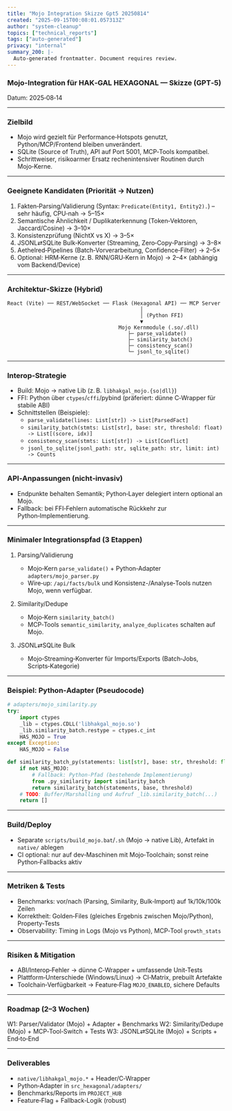 ```yaml
---
title: "Mojo Integration Skizze Gpt5 20250814"
created: "2025-09-15T00:08:01.057313Z"
author: "system-cleanup"
topics: ["technical_reports"]
tags: ["auto-generated"]
privacy: "internal"
summary_200: |-
  Auto-generated frontmatter. Document requires review.
---
```


### Mojo-Integration für HAK‑GAL HEXAGONAL — Skizze (GPT‑5)

Datum: 2025‑08‑14

---

### Zielbild
- Mojo wird gezielt für Performance‑Hotspots genutzt, Python/MCP/Frontend bleiben unverändert.
- SQLite (Source of Truth), API auf Port 5001, MCP‑Tools kompatibel.
- Schrittweiser, risikoarmer Ersatz rechenintensiver Routinen durch Mojo‑Kerne.

---

### Geeignete Kandidaten (Priorität → Nutzen)
1. Fakten‑Parsing/Validierung (Syntax: `Predicate(Entity1, Entity2).`) – sehr häufig, CPU‑nah → 5–15×
2. Semantische Ähnlichkeit / Duplikaterkennung (Token‑Vektoren, Jaccard/Cosine) → 3–10×
3. Konsistenzprüfung (NichtX vs X) → 3–5×
4. JSONL⇄SQLite Bulk‑Konverter (Streaming, Zero‑Copy‑Parsing) → 3–8×
5. Aethelred‑Pipelines (Batch‑Vorverarbeitung, Confidence‑Filter) → 2–5×
6. Optional: HRM‑Kerne (z. B. RNN/GRU‑Kern in Mojo) → 2–4× (abhängig vom Backend/Device)

---

### Architektur‑Skizze (Hybrid)
```
React (Vite) ── REST/WebSocket ── Flask (Hexagonal API) ── MCP Server
                                           │
                                           │ (Python FFI)
                                           ▼
                                    Mojo Kernmodule (.so/.dll)
                                       ├─ parse_validate()
                                       ├─ similarity_batch()
                                       ├─ consistency_scan()
                                       └─ jsonl_to_sqlite()
```

---

### Interop‑Strategie
- Build: Mojo → native Lib (z. B. `libhakgal_mojo.{so|dll}`)
- FFI: Python über `ctypes`/`cffi`/pybind (präferiert: dünne C‑Wrapper für stabile ABI)
- Schnittstellen (Beispiele):
  - `parse_validate(lines: List[str]) -> List[ParsedFact]`
  - `similarity_batch(stmts: List[str], base: str, threshold: float) -> List[(score, idx)]`
  - `consistency_scan(stmts: List[str]) -> List[Conflict]`
  - `jsonl_to_sqlite(jsonl_path: str, sqlite_path: str, limit: int) -> Counts`

---

### API‑Anpassungen (nicht‑invasiv)
- Endpunkte behalten Semantik; Python‑Layer delegiert intern optional an Mojo.
- Fallback: bei FFI‑Fehlern automatische Rückkehr zur Python‑Implementierung.

---

### Minimaler Integrationspfad (3 Etappen)
1) Parsing/Validierung
   - Mojo‑Kern `parse_validate()` + Python‑Adapter `adapters/mojo_parser.py`
   - Wire‑up: `/api/facts/bulk` und Konsistenz-/Analyse‑Tools nutzen Mojo, wenn verfügbar.

2) Similarity/Dedupe
   - Mojo‑Kern `similarity_batch()`
   - MCP‑Tools `semantic_similarity`, `analyze_duplicates` schalten auf Mojo.

3) JSONL⇄SQLite Bulk
   - Mojo‑Streaming‑Konverter für Imports/Exports (Batch‑Jobs, Scripts‑Kategorie)

---

### Beispiel: Python‑Adapter (Pseudocode)
```python
# adapters/mojo_similarity.py
try:
    import ctypes
    _lib = ctypes.CDLL('libhakgal_mojo.so')
    _lib.similarity_batch.restype = ctypes.c_int
    HAS_MOJO = True
except Exception:
    HAS_MOJO = False

def similarity_batch_py(statements: list[str], base: str, threshold: float) -> list[tuple[float,int]]:
    if not HAS_MOJO:
        # Fallback: Python‑Pfad (bestehende Implementierung)
        from .py_similarity import similarity_batch
        return similarity_batch(statements, base, threshold)
    # TODO: Buffer/Marshalling und Aufruf _lib.similarity_batch(...)
    return []
```

---

### Build/Deploy
- Separate `scripts/build_mojo.bat`/`.sh` (Mojo → native Lib), Artefakt in `native/` ablegen
- CI optional: nur auf dev‑Maschinen mit Mojo‑Toolchain; sonst reine Python‑Fallbacks aktiv

---

### Metriken & Tests
- Benchmarks: vor/nach (Parsing, Similarity, Bulk‑Import) auf 1k/10k/100k Zeilen
- Korrektheit: Golden‑Files (gleiches Ergebnis zwischen Mojo/Python), Property‑Tests
- Observability: Timing in Logs (Mojo vs Python), MCP‑Tool `growth_stats`

---

### Risiken & Mitigation
- ABI/Interop‑Fehler → dünne C‑Wrapper + umfassende Unit‑Tests
- Plattform‑Unterschiede (Windows/Linux) → CI‑Matrix, prebuilt Artefakte
- Toolchain‑Verfügbarkeit → Feature‑Flag `MOJO_ENABLED`, sichere Defaults

---

### Roadmap (2–3 Wochen)
W1: Parser/Validator (Mojo) + Adapter + Benchmarks
W2: Similarity/Dedupe (Mojo) + MCP‑Tool‑Switch + Tests
W3: JSONL⇄SQLite (Mojo) + Scripts + End‑to‑End

---

### Deliverables
- `native/libhakgal_mojo.*` + Header/C‑Wrapper
- Python‑Adapter in `src_hexagonal/adapters/`
- Benchmarks/Reports im `PROJECT_HUB`
- Feature‑Flag + Fallback‑Logik (robust)


